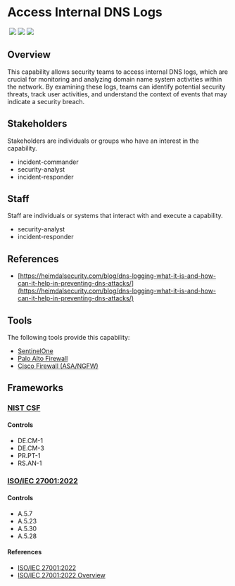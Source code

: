 # Access Internal DNS Logs
&nbsp;![](https://img.shields.io/badge/ID-C1105-blue)&nbsp;![](https://img.shields.io/badge/Phase-Preparation_%28P0001%29-blue)&nbsp;![](https://img.shields.io/badge/Category-Network-blue)
## Overview
This capability allows security teams to access internal DNS logs, which are crucial for monitoring and analyzing domain name system activities within the network. By examining these logs, teams can identify potential security threats, track user activities, and understand the context of events that may indicate a security breach.

## Stakeholders
Stakeholders are individuals or groups who have an interest in the capability.

- incident-commander
- security-analyst
- incident-responder

## Staff
Staff are individuals or systems that interact with and execute a capability.

- security-analyst
- incident-responder

## References

- [https://heimdalsecurity.com/blog/dns-logging-what-it-is-and-how-can-it-help-in-preventing-dns-attacks/](https://heimdalsecurity.com/blog/dns-logging-what-it-is-and-how-can-it-help-in-preventing-dns-attacks/)
## Tools
The following tools provide this capability:

- [SentinelOne](../tool/sentinelone/C1105.md)
- [Palo Alto Firewall](../tool/palo-alto-fw/C1105.md)
- [Cisco Firewall (ASA/NGFW)](../tool/cisco-fw/C1105.md)

## Frameworks
### [NIST CSF](../frameworks/F0003.md)

#### Controls

- DE.CM-1 
- DE.CM-3 
- PR.PT-1 
- RS.AN-1 

### [ISO/IEC 27001:2022](../frameworks/F0002.md)

#### Controls

- A.5.7 
- A.5.23 
- A.5.30 
- A.5.28 

#### References

- [ISO/IEC 27001:2022](https://www.iso.org/standard/82875.html)
- [ISO/IEC 27001:2022 Overview](https://www.iso.org/isoiec-27001-information-security.html)
